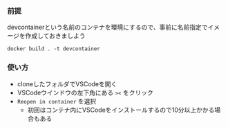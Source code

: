 ### 前提
devcontainerという名前のコンテナを環境にするので、事前に名前指定でイメージを作成しておきましよう

```shell
docker build . -t devcontainer
```

### 使い方
- cloneしたフォルダでVSCodeを開く
- VSCodeウインドウの左下角にある `><` をクリック
- `Reopen in container` を選択
    - 初回はコンテナ内にVSCodeをインストールするので10分以上かかる場合もある